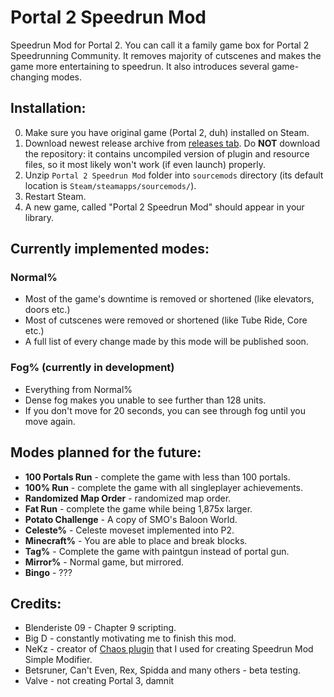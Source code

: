# Portal 2 Speedrun Mod
Speedrun Mod for Portal 2. You can call it a family game box for Portal 2 Speedrunning Community. It removes majority of cutscenes and makes the game more entertaining to speedrun. It also introduces several game-changing modes.


## Installation:
0. Make sure you have original game (Portal 2, duh) installed on Steam.
1. Download newest release archive from [releases tab](https://github.com/Krzyhau/Portal2SpeedrunMod/releases). Do **NOT** download the repository: it contains uncompiled version of plugin and resource files, so it most likely won't work (if even launch) properly.
2. Unzip `Portal 2 Speedrun Mod` folder into `sourcemods` directory (its default location is `Steam/steamapps/sourcemods/`).
3. Restart Steam.
4. A new game, called "Portal 2 Speedrun Mod" should appear in your library.

## Currently implemented modes:
### Normal%
- Most of the game's downtime is removed or shortened (like elevators, doors etc.)
- Most of cutscenes were removed or shortened (like Tube Ride, Core etc.)
- A full list of every change made by this mode will be published soon.

### Fog% (currently in development)
- Everything from Normal%
- Dense fog makes you unable to see further than 128 units.
- If you don't move for 20 seconds, you can see through fog until you move again.

## Modes planned for the future:
- **100 Portals Run** - complete the game with less than 100 portals.
- **100% Run** - complete the game with all singleplayer achievements.
- **Randomized Map Order** - randomized map order.
- **Fat Run** - complete the game while being 1,875x larger.
- **Potato Challenge** - A copy of SMO's Baloon World.
- **Celeste%** - Celeste moveset implemented into P2.
- **Minecraft%** - You are able to place and break blocks.
- **Tag%** - Complete the game with paintgun instead of portal gun.
- **Mirror%** - Normal game, but mirrored.
- **Bingo** - ???

## Credits:
- Blenderiste 09 - Chapter 9 scripting.
- Big D - constantly motivating me to finish this mod.
- NeKz - creator of [Chaos plugin](https://github.com/NeKzor/chaos/) that I used for creating Speedrun Mod Simple Modifier.
- Betsruner, Can't Even, Rex, Spidda and many others - beta testing.
- Valve - not creating Portal 3, damnit
